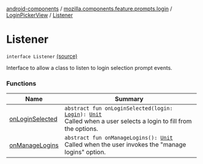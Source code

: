 [android-components](../../../index.md) / [mozilla.components.feature.prompts.login](../../index.md) / [LoginPickerView](../index.md) / [Listener](./index.md)

# Listener

`interface Listener` [(source)](https://github.com/mozilla-mobile/android-components/blob/master/components/feature/prompts/src/main/java/mozilla/components/feature/prompts/login/LoginPickerView.kt#L44)

Interface to allow a class to listen to login selection prompt events.

### Functions

| Name | Summary |
|---|---|
| [onLoginSelected](on-login-selected.md) | `abstract fun onLoginSelected(login: `[`Login`](../../../mozilla.components.concept.storage/-login/index.md)`): `[`Unit`](https://kotlinlang.org/api/latest/jvm/stdlib/kotlin/-unit/index.html)<br>Called when a user selects a login to fill from the options. |
| [onManageLogins](on-manage-logins.md) | `abstract fun onManageLogins(): `[`Unit`](https://kotlinlang.org/api/latest/jvm/stdlib/kotlin/-unit/index.html)<br>Called when the user invokes the "manage logins" option. |
